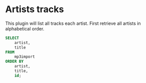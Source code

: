 # Artists tracks

This plugin will list all tracks each artist. First retrieve all artists in alphabetical order.

```sql
SELECT
    artist,
    title
FROM
    mp3import
ORDER BY
    artist,
    title,
    id;
```

